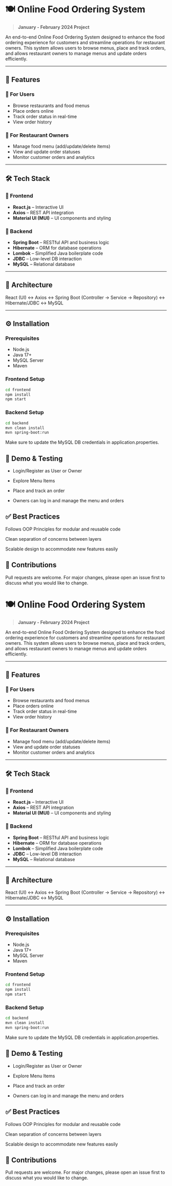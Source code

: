 # 🍽️ Online Food Ordering System

> **January - February 2024 Project**

An end-to-end Online Food Ordering System designed to enhance the food ordering experience for customers and streamline operations for restaurant owners. This system allows users to browse menus, place and track orders, and allows restaurant owners to manage menus and update orders efficiently.

---

## 📌 Features

### 👥 For Users
- Browse restaurants and food menus
- Place orders online
- Track order status in real-time
- View order history

### 🍳 For Restaurant Owners
- Manage food menu (add/update/delete items)
- View and update order statuses
- Monitor customer orders and analytics

---

## 🛠️ Tech Stack

### 🔹 Frontend
- **React.js** – Interactive UI
- **Axios** – REST API integration
- **Material UI (MUI)** – UI components and styling

### 🔹 Backend
- **Spring Boot** – RESTful API and business logic
- **Hibernate** – ORM for database operations
- **Lombok** – Simplified Java boilerplate code
- **JDBC** – Low-level DB interaction
- **MySQL** – Relational database

---

## 🔄 Architecture

React (UI) ↔ Axios ↔ Spring Boot (Controller → Service → Repository) ↔ Hibernate/JDBC ↔ MySQL



---

## ⚙️ Installation

### Prerequisites
- Node.js
- Java 17+
- MySQL Server
- Maven

### Frontend Setup

```bash
cd frontend
npm install
npm start
```

### Backend Setup

```bash
cd backend
mvn clean install
mvn spring-boot:run
```
Make sure to update the MySQL DB credentials in application.properties.

## 🧪 Demo & Testing

- Login/Register as User or Owner

- Explore Menu Items

- Place and track an order

- Owners can log in and manage the menu and orders


## ✅ Best Practices
Follows OOP Principles for modular and reusable code

Clean separation of concerns between layers

Scalable design to accommodate new features easily

## 🙌 Contributions
Pull requests are welcome. For major changes, please open an issue first to discuss what you would like to change.



# 🍽️ Online Food Ordering System

> **January - February 2024 Project**

An end-to-end Online Food Ordering System designed to enhance the food ordering experience for customers and streamline operations for restaurant owners. This system allows users to browse menus, place and track orders, and allows restaurant owners to manage menus and update orders efficiently.

---

## 📌 Features

### 👥 For Users
- Browse restaurants and food menus
- Place orders online
- Track order status in real-time
- View order history

### 🍳 For Restaurant Owners
- Manage food menu (add/update/delete items)
- View and update order statuses
- Monitor customer orders and analytics

---

## 🛠️ Tech Stack

### 🔹 Frontend
- **React.js** – Interactive UI
- **Axios** – REST API integration
- **Material UI (MUI)** – UI components and styling

### 🔹 Backend
- **Spring Boot** – RESTful API and business logic
- **Hibernate** – ORM for database operations
- **Lombok** – Simplified Java boilerplate code
- **JDBC** – Low-level DB interaction
- **MySQL** – Relational database

---

## 🔄 Architecture

React (UI) ↔ Axios ↔ Spring Boot (Controller → Service → Repository) ↔ Hibernate/JDBC ↔ MySQL



---

## ⚙️ Installation

### Prerequisites
- Node.js
- Java 17+
- MySQL Server
- Maven

### Frontend Setup

```bash
cd frontend
npm install
npm start
```

### Backend Setup

```bash
cd backend
mvn clean install
mvn spring-boot:run
```
Make sure to update the MySQL DB credentials in application.properties.

## 🧪 Demo & Testing

- Login/Register as User or Owner

- Explore Menu Items

- Place and track an order

- Owners can log in and manage the menu and orders


## ✅ Best Practices
Follows OOP Principles for modular and reusable code

Clean separation of concerns between layers

Scalable design to accommodate new features easily

## 🙌 Contributions
Pull requests are welcome. For major changes, please open an issue first to discuss what you would like to change.



